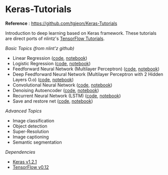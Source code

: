 # Keras-Tutorials

**Reference** : https://github.com/tgjeon/Keras-Tutorials

Introduction to deep learning based on Keras framework. These tutorials are direct ports of nlintz's [TensorFlow Tutorials](https://github.com/nlintz/TensorFlow-Tutorials).

*Basic Topics (from nlint'z github)*

* Linear Regression ([code](https://github.com/tgjeon/Keras-Tutorials/blob/master/01_linear_regression.py), [notebook](https://github.com/tgjeon/Keras-Tutorials/blob/master/01_linear_regression.ipynb))
* Logistic Regression ([code](https://github.com/tgjeon/Keras-Tutorials/blob/master/02_logistic_regression.py), [notebook](https://github.com/tgjeon/Keras-Tutorials/blob/master/02_logistic_regression.ipynb))
* Feedforward Neural Network (Multilayer Perceptron) ([code](https://github.com/tgjeon/Keras-Tutorials/blob/master/03_net.py), [notebook](https://github.com/tgjeon/Keras-Tutorials/blob/master/03_net.ipynb))
* Deep Feedforward Neural Network (Multilayer Perceptron with 2 Hidden Layers O.o) ([code](https://github.com/tgjeon/Keras-Tutorials/blob/master/04_modern_net.py), [notebook](https://github.com/tgjeon/Keras-Tutorials/blob/master/04_modern_net.ipynb))
* Convolutional Neural Network ([code](https://github.com/tgjeon/Keras-Tutorials/blob/master/05_convolutional_net.py), [notebook](https://github.com/tgjeon/Keras-Tutorials/blob/master/05_convolutional_net.ipynb))
* Denoising Autoencoder ([code](https://github.com/tgjeon/Keras-Tutorials/blob/master/06_autoencoder.py), [notebook](https://github.com/tgjeon/Keras-Tutorials/blob/master/06_autoencoder.ipynb))
* Recurrent Neural Network (LSTM) ([code](https://github.com/tgjeon/Keras-Tutorials/blob/master/07_lstm.py), [notebook](https://github.com/tgjeon/Keras-Tutorials/blob/master/07_lstm.ipynb))
* Save and restore net ([code](https://github.com/tgjeon/Keras-Tutorials/blob/master/10_save_restore_net.py), [notebook](https://github.com/tgjeon/Keras-Tutorials/blob/master/10_save_restore_net.ipynb))

*Advanced Topics*

* Image classification
* Object detection
* Super-Resolution
* Image captioning
* Semantic segmentation

*Dependencies*
* [Keras v1.2.1](https://github.com/fchollet/keras)
* [TensorFlow v0.12](https://github.com/tensorflow/tensorflow)

